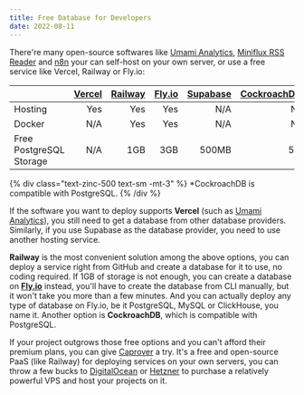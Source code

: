 ```yaml
---
title: Free Database for Developers
date: 2022-08-11
---
```


There're many open-source softwares like [Umami Analytics](https://umami.is), [Miniflux RSS Reader](https://miniflux.app) and [n8n](https://n8n.io/) your can self-host on your own server, or use a free service like Vercel, Railway or Fly.io:

|                         | [Vercel](https://vercel.com) | [Railway](https://railway.app) | [Fly.io](https://fly.io) | [Supabase](https://supabase.com/) | [CockroachDB](https://www.cockroachlabs.com/get-started-cockroachdb/)\* |
| ----------------------- | ---------------------------: | -----------------------------: | -----------------------: | --------------------------------: | ----------------------------------------------------------------------: |
| Hosting                 |                          Yes |                            Yes |                      Yes |                               N/A |                                                                     N/A |
| Docker                  |                          N/A |                            Yes |                      Yes |                               N/A |                                                                     N/A |
| Free PostgreSQL Storage |                          N/A |                            1GB |                      3GB |                             500MB |                                                                     5GB |

{% div class="text-zinc-500 text-sm -mt-3" %}
\*CockroachDB is compatible with PostgreSQL.
{% /div %}

If the software you want to deploy supports **Vercel** (such as [Umami Analytics](https://umami.is)), you still need to get a database from other database providers.
Similarly, if you use Supabase as the database provider, you need to use another hosting service.

**Railway** is the most convenient solution among the above options, you can deploy a service right from GitHub and create a database for it to use, no coding required. If 1GB of storage is not enough, you can create a database on [**Fly.io**](https://fly.io/docs/reference/postgres/) instead, you'll have to create the database from CLI manually, but it won't take you more than a few minutes. And you can actually deploy any type of database on Fly.io, be it PostgreSQL, MySQL or ClickHouse, you name it. Another option is **CockroachDB**, which is compatible with PostgreSQL.

If your project outgrows those free options and you can't afford their premium plans, you can give [Caprover](https://caprover.com/) a try. It's a free and open-source PaaS (like Railway) for deploying services on your own servers, you can throw a few bucks to [DigitalOcean](https://digitalocean.com) or [Hetzner](https://www.hetzner.com/cloud) to purchase a relatively powerful VPS and host your projects on it.
